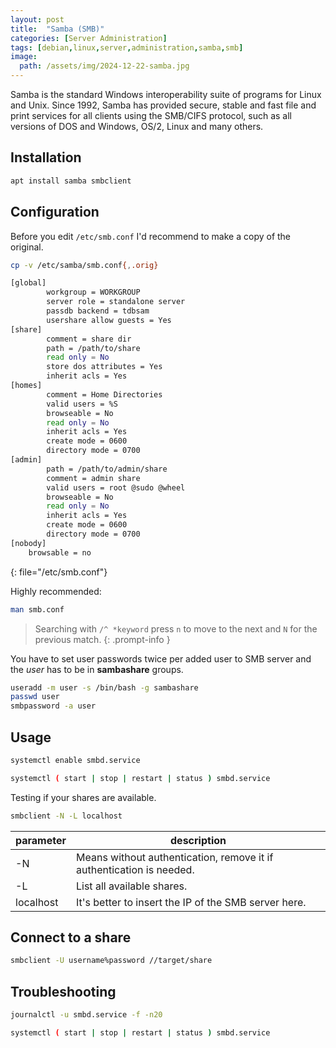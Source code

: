 ```yaml
---
layout: post
title:  "Samba (SMB)"
categories: [Server Administration]
tags: [debian,linux,server,administration,samba,smb]
image:
  path: /assets/img/2024-12-22-samba.jpg
---
```

Samba is the standard Windows interoperability suite of programs for Linux and Unix. Since 1992, Samba has provided secure, stable and fast file and print services for all clients using the SMB/CIFS protocol, such as all versions of DOS and Windows, OS/2, Linux and many others. 

## Installation
```bash
apt install samba smbclient
```

## Configuration
Before you edit `/etc/smb.conf` I'd recommend to make a copy of the original.
```bash
cp -v /etc/samba/smb.conf{,.orig}
```

```bash
[global]
        workgroup = WORKGROUP
        server role = standalone server
        passdb backend = tdbsam
        usershare allow guests = Yes
[share]
        comment = share dir
        path = /path/to/share
        read only = No
        store dos attributes = Yes
        inherit acls = Yes
[homes]
        comment = Home Directories
        valid users = %S
        browseable = No
        read only = No
        inherit acls = Yes
        create mode = 0600
        directory mode = 0700
[admin]
        path = /path/to/admin/share
        comment = admin share
        valid users = root @sudo @wheel
        browseable = No
        read only = No
        inherit acls = Yes
        create mode = 0600
        directory mode = 0700
[nobody]
	browsable = no

```
{: file="/etc/smb.conf"}

Highly recommended:
```bash
man smb.conf
```
> Searching with `/^ *keyword` press `n` to move to the next and `N` for the previous match.
{: .prompt-info }

You have to set user passwords twice per added user to SMB server and the *user* has to be in **sambashare** groups.
```bash
useradd -m user -s /bin/bash -g sambashare
passwd user
smbpassword -a user
```

## Usage
```bash
systemctl enable smbd.service
```
```bash
systemctl ( start | stop | restart | status ) smbd.service
```
Testing if your shares are available.
```bash
smbclient -N -L localhost
```

| parameter | description |
| --- | --- |
| -N | Means without authentication, remove it if authentication is needed. |
| -L | List all available shares. |
| localhost | It's better to insert the IP of the SMB server here. |

## Connect to a share
```bash
smbclient -U username%password //target/share
```

## Troubleshooting
```bash
journalctl -u smbd.service -f -n20
```

```bash
systemctl ( start | stop | restart | status ) smbd.service
```
